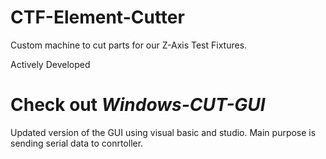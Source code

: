 # CTF-Element-Cutter
Custom machine to cut parts for our Z-Axis Test Fixtures. 



Actively Developed 



# Check out ***Windows-CUT-GUI*** 
Updated version of the GUI using visual basic and studio.
Main purpose is sending serial data to conrtoller.



